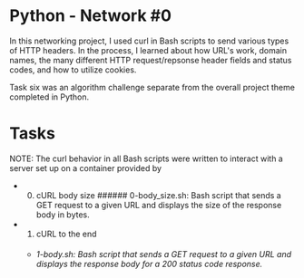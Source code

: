 # Python - Network #0

In this networking project, I used curl in Bash scripts to send various types of HTTP headers. In the process, I learned about how URL's work, domain names, the many different HTTP request/repsonse header fields and status codes, and how to utilize cookies.

Task six was an algorithm challenge separate from the overall project theme completed in Python.

# Tasks

NOTE: The curl behavior in all Bash scripts were written to interact with a server set up on a container provided by

- 0. cURL body size ###### 0-body_size.sh:
     Bash script that sends a GET request to a given URL and displays the size of the response body in bytes.

- 1. cURL to the end
  - ###### 1-body.sh: Bash script that sends a GET request to a given URL and displays the response body for a 200 status code response.
